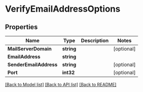 # VerifyEmailAddressOptions

## Properties

Name | Type | Description | Notes
------------ | ------------- | ------------- | -------------
**MailServerDomain** | **string** |  | [optional] 
**EmailAddress** | **string** |  | 
**SenderEmailAddress** | **string** |  | [optional] 
**Port** | **int32** |  | [optional] 

[[Back to Model list]](../README#documentation-for-models) [[Back to API list]](../README#documentation-for-api-endpoints) [[Back to README]](../README)



